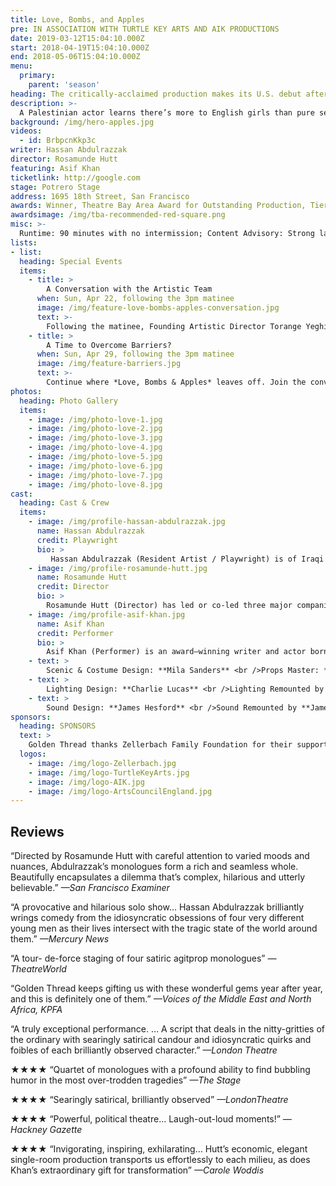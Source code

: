 ```yaml
---
title: Love, Bombs, and Apples
pre: IN ASSOCIATION WITH TURTLE KEY ARTS AND AIK PRODUCTIONS
date: 2019-03-12T15:04:10.000Z
start: 2018-04-19T15:04:10.000Z
end: 2018-05-06T15:04:10.000Z
menu:
  primary:
    parent: 'season'
heading: The critically-acclaimed production makes its U.S. debut after two sold-out runs in London
description: >-
  A Palestinian actor learns there’s more to English girls than pure sex appeal. A Pakistani-born terror suspect figures out what’s wrong with his first novel. A British youth suspects all is not what it seems with his object of desire. A New Yorker asks his girlfriend for a sexual favor at the worst possible time. Love, Bombs & Apples is the comic tale of four men, each from different parts of the globe, all experiencing a moment of revelation.
background: /img/hero-apples.jpg
videos:
  - id: BrbpcnKkp3c
writer: Hassan Abdulrazzak
director: Rosamunde Hutt
featuring: Asif Khan
ticketlink: http://google.com
stage: Potrero Stage
address: 1695 18th Street, San Francisco
awards: Winner, Theatre Bay Area Award for Outstanding Production, Tier 2
awardsimage: /img/tba-recommended-red-square.png
misc: >-
  Runtime: 90 minutes with no intermission; Content Advisory: Strong language and sexual situations
lists:
- list:
  heading: Special Events
  items:
    - title: >
        A Conversation with the Artistic Team
      when: Sun, Apr 22, following the 3pm matinee
      image: /img/feature-love-bombs-apples-conversation.jpg
      text: >-
        Following the matinee, Founding Artistic Director Torange Yeghiazarian will lead a conversation with playwright Hassan Abdulrazzak, director Rosamunde Hutt, and actor Asif Khan about their ongoing collaboration on *Love, Bombs & Apples*. Free with a ticket to the show.
    - title: >
        A Time to Overcome Barriers?
      when: Sun, Apr 29, following the 3pm matinee
      image: /img/feature-barriers.jpg
      text: >-
        Continue where *Love, Bombs & Apples* leaves off. Join the conversation with two Palestinian-American and two Jewish-American activists whose personal experiences shed light on the challenges of developing meaningful relationships when figurative and literal walls separate people. Free with a ticket to the show. <br /><br />Participants: Basil Ayish, Rita Karuna Cahn, Glen Hauer, Zeiad Abbas Shamrouch. Facilitated by Torange Yeghiazarian.
photos:
  heading: Photo Gallery
  items:
    - image: /img/photo-love-1.jpg
    - image: /img/photo-love-2.jpg
    - image: /img/photo-love-3.jpg
    - image: /img/photo-love-4.jpg
    - image: /img/photo-love-5.jpg
    - image: /img/photo-love-6.jpg
    - image: /img/photo-love-7.jpg
    - image: /img/photo-love-8.jpg
cast:
  heading: Cast & Crew
  items:
    - image: /img/profile-hassan-abdulrazzak.jpg
      name: Hassan Abdulrazzak
      credit: Playwright
      bio: >
         Hassan Abdulrazzak (Resident Artist / Playwright) is of Iraqi origin, born in Prague and living in London. His plays include *Baghdad Wedding* (Soho Theatre, 2007; Belvoir St Theatre, 2009; Akvarious Productions, 2010), *The Prophet* (Gate Theatre, 2012), *Love, Bombs, and Apples* (Arcola Theatre, 2016; and UK tour), and *And Here I Am* (Arcola Theatre, 2017; and UK tour). His short plays include *Lost Kingdom*, which was selected out of 75 scripts to be part of San Francisco’s ReOrient 2015 Festival at Golden Thread, and *Trump in Palestine*, part of a multi-author show called Top Trumps performed at Theatre 503 (January, 2017).  He has contributed to several anthologies including *Iraq+100: Stories From a Century After the Invasion* (Conemma Press, 2016) anrd *Don’t Panic I’m Islamic* (Saqi books, 2017). He is the recipient of George Devine, Meyer-Whitworth and Pearson theatre awards, as well as the Arab British Centre Award for Culture. <a href="http://abdulrazzak.weebly.com">abdulrazzak.weebly.com</a>
    - image: /img/profile-rosamunde-hutt.jpg
      name: Rosamunde Hutt
      credit: Director
      bio: >
        Rosamunde Hutt (Director) has led or co-led three major companies: Hijinx Theatre (1990-1993), Theatre Centre (Director, 1993-2007), and Unicorn (Associate Artistic Director, 2007-2011). In addition to the multi–award nominated *Love, Bombs and Apples* by Hassan Abdulrazzak (Arcola Theatre, U.K. tour, Edinburgh Festival, Golden Thread Productions), recent directing credits include *This Evil Thing* by Michael Mears (Edinburgh Festival, 2016; U.K. tour, 2017; U.S. tour, 2018), *New Nigerians* by Oladipo Agboluaje (Arcola Theatre, 2017), and John Whiting Award–winner *Jumping on My Shadow* by Peter Rumney (Dragon Breath Theatre/Lakeside Arts Centre, 2017). Since 2012, Rosamunde has worked as a director and producer in India, Romania, Japan, and Bangladesh. She regularly directs and teaches at RADA, Drama Studio, and East 15, where she most recently helmed *Neaptide* by Sarah Daniels. She has directed three showcases for Goldsmiths MA Writers at Soho Theatre, and regularly helps develop new plays for Kali Theatre. She is often invited to speak about her work commissioning new writing for young audiences, including at the Youth Theatre Festival, the Onassis Cultural Centre in Athens, and the Brian Roberts Inaugural Memorial Lecture at Goldsmiths. She has recently taken up the role of Artistic Director of new writing company Pursued by a Bear, now based at Trestle Arts Centre. <a href="http://rosamundehutt.wordpress.com">rosamundehutt.wordpress.com</a>
    - image: /img/profile-asif-khan.jpg
      name: Asif Khan
      credit: Performer
      bio: >
        Asif Khan (Performer) is an award–winning writer and actor born and raised in Bradford, U.K. He trained at RADA. Theatre credits include *A Passage To India* (Royal & Derngate/Park Theatre), *The Hypocrite* (Royal Shakespeare Company/HullTruck), *Paradise of the Assassins* (Tara Arts), *Love, Bombs & Apples* (Arcola Theatre and U.K. tour), *Handbagged* (2015 tour, Tricycle Theatre/Eleanor Lloyd Productions), *Multitudes* (Tricycle Theatre), *Queen of the Nile* (HullTruck), *Kabaddi Kabaddi Kabaddi* (Arcola Theatre), *The Snow Queen* (Unicorn Theatre/ Trestle), *Snookered* (Tamasha/Bush Theatre), *Mixed Up North* (Out of Joint), *Twelfth Night* (National Theatre). Screen work includes *Diana & I* (BBC2), *Love Type D* (feature film to be released soon); *Spooks* (Series 10); *The Dumping Ground*, *Doctors*, *Casualty* (BBC); *Terry Pratchett’s Going Postal* (Sky1); *Man Down*, *Bradford Riots*, and *Plot to Bring Down Britain’s Planes* (Channel 4). His debut play *Combustion* toured the U.K. in 2017, and was nominated for OffWestEnd’s Best New Play award and Best Writer in the Stage Debut awards. In 2018, Asif won the Channel 4 Playwright’s Scheme award with RIFCO and Watford Palace, where he is currently under commission. He developed his first sitcom, *Dirty Shiny Bradford*, while part of the BBC Comedy Room and he was named on the BBC New Talent Hotlist in 2017. He is also under commission to the National Youth Theatre and is developing his first screenplay. <a href="http://theasifkhan.com">theasifkhan.com</a>
    - text: >
        Scenic & Costume Design: **Mila Sanders** <br />Props Master: **Grisel Torres** <br />Box Office Assistant: **Niku Sharei**
    - text: >
        Lighting Design: **Charlie Lucas** <br />Lighting Remounted by **Cassie Barnes** <br />Stage Manager: **Grisel Torres**
    - text: >
        Sound Design: **James Hesford** <br />Sound Remounted by **James Ard**
sponsors: 
  heading: SPONSORS
  text: >
    Golden Thread thanks Zellerbach Family Foundation for their support of this premiere. Turtle Key Arts would like to acknowledge the support of AIK Productions, Arts Council England, The Iraqi Cultural Centre, The Richard Carne Trust, Shubbak Festival, and Arcola Theatre, as well as the following for supporting us to bring the production to San Francisco: Edward Kemp at Rada, Juliet Horsley at the National Theatre, Fin Kennedy at Tamasha Theatre, Derek Goldman at Georgetown University, Dane Millard at Roxane Vacca Management, and Emanuel de Lange at UK Equity. Charlotte Cunningham, Holly Cameron-Jennings and Imogen Collacott from Turtle Key Arts. <br /><br />Opening night celebration food is donated by Jannah Restaurant. <br/><br />Golden Thread is a resident company of Potrero Stage, operated by PlayGround. This production is made possible in part through the Potrero Stage Presenting Program.
  logos:
    - image: /img/logo-Zellerbach.jpg
    - image: /img/logo-TurtleKeyArts.jpg
    - image: /img/logo-AIK.jpg
    - image: /img/logo-ArtsCouncilEngland.jpg
---
```


## Reviews

“Directed by Rosamunde Hutt with careful attention to varied moods and nuances, Abdulrazzak’s monologues form a rich and seamless whole. Beautifully encapsulates a dilemma that’s complex, hilarious and utterly believable.” *—San Francisco Examiner*

“A provocative and hilarious solo show… Hassan Abdulrazzak brilliantly wrings comedy from the idiosyncratic obsessions of four very different young men as their lives intersect with the tragic state of the world around them.” *—Mercury News*

“A tour- de-force staging of four satiric agitprop monologues” *—TheatreWorld*

“Golden Thread keeps gifting us with these wonderful gems year after year, and this is definitely one of them.” *—Voices of the Middle East and North Africa, KPFA*

“A truly exceptional performance. … A script that deals in the nitty-gritties of the ordinary with searingly satirical candour and idiosyncratic quirks and foibles of each brilliantly observed character.” *—London Theatre*

★★★★ “Quartet of monologues with a profound ability to find bubbling humor in the most over-trodden tragedies” *—The Stage*

★★★★ “Searingly satirical, brilliantly observed” *—LondonTheatre*

★★★★ “Powerful, political theatre… Laugh-out-loud moments!” *—Hackney Gazette*

★★★★ “Invigorating, inspiring, exhilarating… Hutt’s economic, elegant single-room production transports us effortlessly to each milieu, as does Khan’s extraordinary gift for transformation” *—Carole Woddis*
